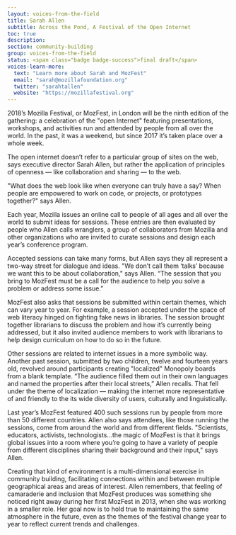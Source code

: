 ```yaml
---
layout: voices-from-the-field
title: Sarah Allen
subtitle: Across the Pond, A Festival of the Open Internet
toc: true
description:
section: community-building
group: voices-from-the-field
status: <span class="badge badge-success">final draft</span>
voices-learn-more:
  text: "Learn more about Sarah and MozFest"
  email: "sarah@mozillafoundation.org"
  twitter: "sarahtallen"
  website: "https://mozillafestival.org"
---
```


2018’s Mozilla Festival, or MozFest, in London will be the ninth edition of the gathering: a celebration of the "open Internet" featuring presentations, workshops, and activities run and attended by people from all over the world.  In the past, it was a weekend, but since 2017 it’s taken place over a whole week.

The open internet doesn’t refer to a particular group of sites on the web, says executive director Sarah Allen, but rather the application of principles of openness — like collaboration and sharing — to the web.

"What does the web look like when everyone can truly have a say? When people are empowered to work on code, or projects, or prototypes together?" says Allen.

Each year, Mozilla issues an online call to people of all ages and all over the world to submit ideas for sessions. These entries are then evaluated by people who Allen calls wranglers, a group of collaborators from Mozilla and other organizations who are invited to curate sessions and design each year’s conference program.

Accepted sessions can take many forms, but Allen says they all represent a two-way street for dialogue and ideas. "We don’t call them ‘talks’ because we want this to be about collaboration," says Allen. “The session that you bring to MozFest must be a call for the audience to help you solve a problem or address some issue.”

MozFest also asks that sessions be submitted within certain themes, which can vary year to year. For example, a session accepted under the space of web literacy hinged on fighting fake news in libraries. The session brought together librarians to discuss the problem and how it’s currently being addressed, but it also invited audience members to work with librarians to help design curriculum on how to do so in the future.

Other sessions are related to internet issues in a more symbolic way. Another past session, submitted by two children, twelve and fourteen years old, revolved around participants creating "localized" Monopoly boards from a blank template. “The audience filled them out in their own languages and named the properties after their local streets,” Allen recalls. That fell under the theme of localization — making the internet more representative of and friendly to the its wide diversity of users, culturally and linguistically.

Last year’s MozFest featured 400 such sessions run by people from more than 50 different countries. Allen also says attendees, like those running the sessions, come from around the world and from different fields. "Scientists, educators, activists, technologists…the magic of MozFest is that it brings global issues into a room where you’re going to have a variety of people from different disciplines sharing their background and their input," says Allen.

Creating that kind of environment is a multi-dimensional exercise in community building, facilitating connections within and between multiple geographical areas and areas of interest. Allen remembers, that feeling of camaraderie and inclusion that MozFest produces was something she noticed right away during her first MozFest in 2013, when she was working in a smaller role. Her goal now is to hold true to maintaining the same atmosphere in the future, even as the themes of the festival change year to year to reflect current trends and challenges.
